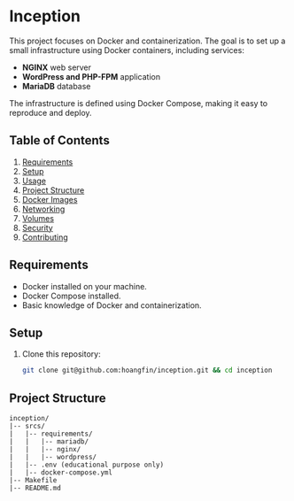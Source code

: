# Inception

This project focuses on Docker and containerization. The goal is to set up a small infrastructure using Docker containers, including services:
- **NGINX** web server
- **WordPress and PHP-FPM** application
- **MariaDB** database

The infrastructure is defined using Docker Compose, making it easy to reproduce and deploy.

## Table of Contents
1. [Requirements](#requirements)
2. [Setup](#setup)
3. [Usage](#usage)
5. [Project Structure](#project-structure)
6. [Docker Images](#docker-images)
7. [Networking](#networking)
8. [Volumes](#volumes)
9. [Security](#security)
10. [Contributing](#contributing)

## Requirements
- Docker installed on your machine.
- Docker Compose installed.
- Basic knowledge of Docker and containerization.

## Setup
1. Clone this repository:
   ```bash
   git clone git@github.com:hoangfin/inception.git && cd inception
   ```

## Project Structure
```
inception/
|-- srcs/
|   |-- requirements/
|   |   |-- mariadb/
|   |   |-- nginx/
|   |   |-- wordpress/
|   |-- .env (educational purpose only)
|   |-- docker-compose.yml
|-- Makefile
|-- README.md
```
